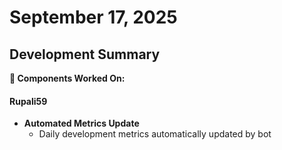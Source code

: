 # September 17, 2025

## Development Summary

**🔧 Components Worked On:**

#### **Rupali59**
- **Automated Metrics Update**
  - Daily development metrics automatically updated by bot
